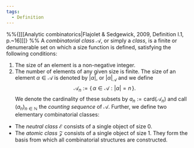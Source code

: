 ```yaml
---
tags:
  - Definition
---
```

%%{\[[[Analytic combinatorics|Flajolet & Sedgewick, 2009, Definition I.1, p.~16]]\]}  %%
A *combinatorial class* $\mathcal{A}$, or simply a *class*, is a finite or denumerable set on which a size function is defined, satisfying the following conditions:
1. The size of an element is a non-negative integer.
2. The number of elements of any given size is finite.
The size of an element $\alpha \in \mathcal{A}$ is denoted by $|\alpha|$, or $|\alpha|_{\mathcal{A}}$ and we define 
$$
\mathcal{A}_n := \{\, \alpha \in \mathcal{A} : |\alpha| = n \,\}.
$$
We denote the cardinality of these subsets by $a_n := \mathrm{card}(\mathcal{A}_n)$ and call $(a_n)_{n\in\mathbb{N}}$ the *counting sequence* of $\mathcal{A}$.
Further, we define two elementary combinatorial classes:
- The *neutral class* $\mathcal{E}$ consists of a single object of size 0.
- The *atomic class* $\mathcal{Z}$ consists of a single object of size 1.
They form the basis from which all combinatorial structures are constructed.

